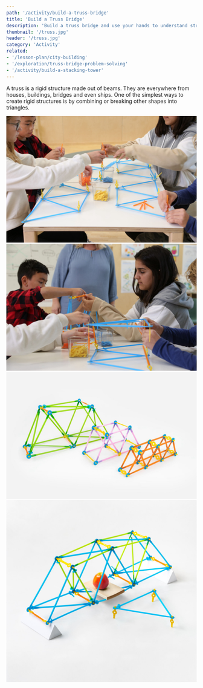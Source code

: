 ```yaml
---
path: '/activity/build-a-truss-bridge'
title: 'Build a Truss Bridge'
description: 'Build a truss bridge and use your hands to understand structural integrity.'
thumbnail: '/truss.jpg'
header: '/truss.jpg'
category: 'Activity'
related:
- '/lesson-plan/city-building'
- '/exploration/truss-bridge-problem-solving'
- '/activity/build-a-stacking-tower'
---
```


<section component="youtube" url="https://www.youtube.com/watch?v=3cpk0TWXKOU" ></section>

A truss is a rigid structure made out of beams. They are everywhere from houses, buildings, bridges and even ships. One of the simplest ways to create rigid structures is by combining or breaking other shapes into triangles.

<section component="gallery">

![The truss bridge can be built as a group activity](/truss2.jpg)
![Splitting tasks and building collaboratively](/truss3.jpg)
![You can make truss bridges of all sizes and formats, each with their pros and cons](/truss4.jpg)
![You can build functional truss bridges that can hold weights much bigger than their own](/truss5.jpg)

</section>
